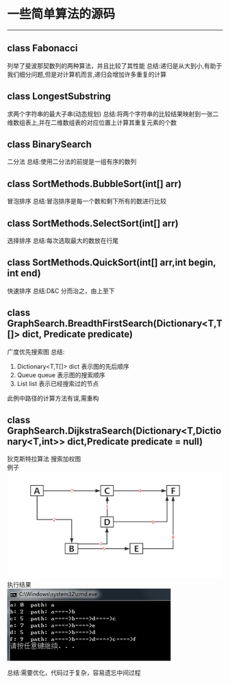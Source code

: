 # 一些简单算法的源码
---

## class Fabonacci
列举了斐波那契数列的两种算法，并且比较了其性能
总结:递归是从大到小,有助于我们细分问题,但是对计算机而言,递归会增加许多重复的计算

## class LongestSubstring
求两个字符串的最大子串(动态规划)
总结:将两个字符串的比较结果映射到一张二维数组表上,并在二维数组表的对应位置上计算其重复元素的个数

## class BinarySearch
二分法
总结:使用二分法的前提是一组有序的数列

## class SortMethods.BubbleSort(int[] arr)
冒泡排序
总结:冒泡排序是每一个数和剩下所有的数进行比较

## class SortMethods.SelectSort(int[] arr)
选择排序
总结:每次选取最大的数放在行尾

## class SortMethods.QuickSort(int[] arr,int begin, int end)
快速排序
总结:D&C 分而治之，由上至下

## class GraphSearch.BreadthFirstSearch<T>(Dictionary<T,T[]> dict, Predicate<T> predicate)
广度优先搜索图
总结:
1. Dictionary<T,T[]> dict 表示图的先后顺序
2. Queue<T> queue 表示图的搜索顺序
3. List<T> list 表示已经搜索过的节点

此例中路径的计算方法有误,需重构

## class GraphSearch.DijkstraSearch(Dictionary<T,Dictionary<T,int>> dict,Predicate<T> predicate = null)
狄克斯特拉算法 搜索加权图  
例子  
![图](https://github.com/SixGodZhang/AlgrithmProj/blob/master/Assets/graph.png)  
执行结果  
![运行结果](https://github.com/SixGodZhang/AlgrithmProj/blob/master/Assets/graphResult.png)  

总结:需要优化，代码过于复杂，容易遗忘中间过程